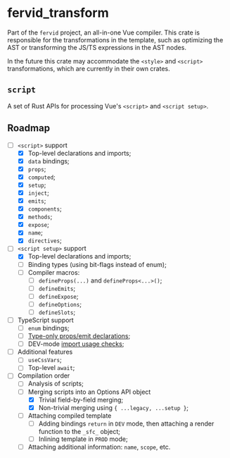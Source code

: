 # fervid_transform

Part of the `fervid` project, an all-in-one Vue compiler.
This crate is responsible for the transformations in the template, such as optimizing the AST or transforming the JS/TS expressions in the AST nodes.

In the future this crate may accommodate the `<style>` and `<script>` transformations, which are currently in their own crates.

## `script`
A set of Rust APIs for processing Vue's `<script>` and `<script setup>`.

## Roadmap
- [ ] `<script>` support
    - [x] Top-level declarations and imports;
    - [x] `data` bindings;
    - [x] `props`;
    - [x] `computed`;
    - [x] `setup`;
    - [x] `inject`;
    - [x] `emits`;
    - [x] `components`;
    - [x] `methods`;
    - [x] `expose`;
    - [x] `name`;
    - [x] `directives`;

- [ ] `<script setup>` support
    - [x] Top-level declarations and imports;
    - [ ] Binding types (using bit-flags instead of enum);
    - [ ] Compiler macros:
        - [ ] `defineProps(...)` and `defineProps<...>()`;
        - [ ] `defineEmits`;
        - [ ] `defineExpose`;
        - [ ] `defineOptions`;
        - [ ] `defineSlots`;

- [ ] TypeScript support
    - [ ] `enum` bindings;
    - [ ] [Type-only props/emit declarations](https://vuejs.org/api/sfc-script-setup.html#type-only-props-emit-declarations);
    - [ ] DEV-mode [import usage checks](https://github.com/vuejs/core/blob/b36addd3bde07467e9ff5641bd1c2bdc3085944c/packages/compiler-sfc/__tests__/compileScript.spec.ts#L378);

- [ ] Additional features
    - [ ] `useCssVars`;
    - [ ] Top-level `await`;

- [ ] Compilation order
    - [ ] Analysis of scripts;
    - [ ] Merging scripts into an Options API object
        - [x] Trivial field-by-field merging;
        - [x] Non-trivial merging using `{ ...legacy, ...setup }`;
    - [ ] Attaching compiled template
        - [ ] Adding bindings `return` in `DEV` mode, then attaching a render function to the `_sfc_` object;
        - [ ] Inlining template in `PROD` mode;
    - [ ] Attaching additional information: `name`, `scope`, etc.
